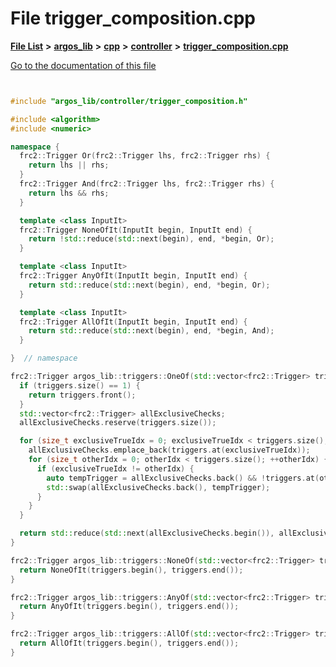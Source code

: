 

# File trigger\_composition.cpp

[**File List**](files.md) **>** [**argos\_lib**](dir_f9cbf5730473812e84551a5945ef39f8.md) **>** [**cpp**](dir_cf4b00708d9639a2579b4441eb30ca52.md) **>** [**controller**](dir_449ae403f63c24360f06e13a33b5f84a.md) **>** [**trigger\_composition.cpp**](trigger__composition_8cpp.md)

[Go to the documentation of this file](trigger__composition_8cpp.md)


```C++


#include "argos_lib/controller/trigger_composition.h"

#include <algorithm>
#include <numeric>

namespace {
  frc2::Trigger Or(frc2::Trigger lhs, frc2::Trigger rhs) {
    return lhs || rhs;
  }
  frc2::Trigger And(frc2::Trigger lhs, frc2::Trigger rhs) {
    return lhs && rhs;
  }

  template <class InputIt>
  frc2::Trigger NoneOfIt(InputIt begin, InputIt end) {
    return !std::reduce(std::next(begin), end, *begin, Or);
  }

  template <class InputIt>
  frc2::Trigger AnyOfIt(InputIt begin, InputIt end) {
    return std::reduce(std::next(begin), end, *begin, Or);
  }

  template <class InputIt>
  frc2::Trigger AllOfIt(InputIt begin, InputIt end) {
    return std::reduce(std::next(begin), end, *begin, And);
  }

}  // namespace

frc2::Trigger argos_lib::triggers::OneOf(std::vector<frc2::Trigger> triggers) {
  if (triggers.size() == 1) {
    return triggers.front();
  }
  std::vector<frc2::Trigger> allExclusiveChecks;
  allExclusiveChecks.reserve(triggers.size());

  for (size_t exclusiveTrueIdx = 0; exclusiveTrueIdx < triggers.size(); ++exclusiveTrueIdx) {
    allExclusiveChecks.emplace_back(triggers.at(exclusiveTrueIdx));
    for (size_t otherIdx = 0; otherIdx < triggers.size(); ++otherIdx) {
      if (exclusiveTrueIdx != otherIdx) {
        auto tempTrigger = allExclusiveChecks.back() && !triggers.at(otherIdx);
        std::swap(allExclusiveChecks.back(), tempTrigger);
      }
    }
  }

  return std::reduce(std::next(allExclusiveChecks.begin()), allExclusiveChecks.end(), *allExclusiveChecks.begin(), Or);
}

frc2::Trigger argos_lib::triggers::NoneOf(std::vector<frc2::Trigger> triggers) {
  return NoneOfIt(triggers.begin(), triggers.end());
}

frc2::Trigger argos_lib::triggers::AnyOf(std::vector<frc2::Trigger> triggers) {
  return AnyOfIt(triggers.begin(), triggers.end());
}

frc2::Trigger argos_lib::triggers::AllOf(std::vector<frc2::Trigger> triggers) {
  return AllOfIt(triggers.begin(), triggers.end());
}
```


